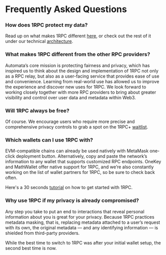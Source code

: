 # Frequently Asked Questions

### How does 1RPC protect my data?

Read up on what makes 1RPC different [here](https://medium.com/atanetwork/breaking-down-the-tech-behind-1rpc-223ccc3e5dac), or check out the rest of it under our technical [architecture](./design.md). 

### What makes 1RPC different from the other RPC providers?

Automata’s core mission is protecting fairness and privacy, which has inspired us to think about the design and implementation of 1RPC not only as a RPC relay, but also as a user-facing service that provides ease of use and convenience. Learning from real-world use has allowed us to improve the experience and discover new uses for 1RPC. We look forward to working closely together with more RPC providers to bring about greater visibility and control over user data and metadata within Web3. 

### Will 1RPC always be free?

Of course. We encourage users who require more precise and comprehensive privacy controls to grab a spot on the 1RPC+ [waitlist](https://automatanetwork.typeform.com/to/rcjiWMwO).

### Which wallets can I use 1RPC with? 

EVM-compatible chains can already be used natively with MetaMask one-click deployment button. Alternatively, copy and paste the network’s information to any wallet that supports customized RPC endpoints. OneKey and MathWallet offer native support for 1RPC, and we’re also constantly working on the list of wallet partners for 1RPC, so be sure to check back often.

Here's a 30 seconds [tutorial](https://youtu.be/moI45RtbvxQ) on how to get started with 1RPC. 

### Why use 1RPC if my privacy is already compromised?

Any step you take to put an end to interactions that reveal personal information about you is great for your privacy. Because 1RPC practices metadata masking, that is, replacing metadata attached to a user’s request with its own, the original metadata — and any identifying information — is shielded from third-party providers.

While the best time to switch to 1RPC was after your initial wallet setup, the second best time is now.
